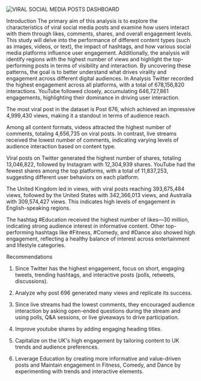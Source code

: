 ![VIRAL SOCIAL MEDIA POSTS DASHBOARD](https://github.com/user-attachments/assets/402c3722-cef2-4372-9582-08efb93f88f6)

Introduction
The primary aim of this analysis is to explore the characteristics of viral social media posts and examine how users interact with them through likes, comments, shares, and overall engagement levels. This study will delve into the performance of different content types (such as images, videos, or text), the impact of hashtags, and how various social media platforms influence user engagement. Additionally, the analysis will identify regions with the highest number of views and highlight the top-performing posts in terms of visibility and interaction. By uncovering these patterns, the goal is to better understand what drives virality and engagement across different digital audiences.
In Analysis
Twitter recorded the highest engagement across all platforms, with a total of 678,156,820 interactions. YouTube followed closely, accumulating 646,727,861 engagements, highlighting their dominance in driving user interaction.

The most viral post in the dataset is Post 676, which achieved an impressive 4,999,430 views, making it a standout in terms of audience reach.

Among all content formats, videos attracted the highest number of comments, totaling 4,656,735 on viral posts. In contrast, live streams received the lowest number of comments, indicating varying levels of audience interaction based on content type.


Viral posts on Twitter generated the highest number of shares, totaling 13,046,822, followed by Instagram with 12,304,939 shares. YouTube had the fewest shares among the top platforms, with a total of 11,837,253, suggesting different user behaviors on each platform.

The United Kingdom led in views, with viral posts reaching 393,675,484 views, followed by the United States with 342,366,013 views, and Australia with 309,574,427 views. This indicates high levels of engagement in English-speaking regions.

The hashtag #Education received the highest number of likes—30 million, indicating strong audience interest in informative content. Other top-performing hashtags like #Fitness, #Comedy, and #Dance also showed high engagement, reflecting a healthy balance of interest across entertainment and lifestyle categories.

Recommendations
1. Since Twitter has the highest engagement, focus on short, engaging tweets, trending hashtags, and interactive posts (polls, retweets, discussions).

2. Analyze why post 696 generated many views and replicate its success.

3. Since live streams had the lowest comments, they encouraged audience interaction by asking open-ended questions during the stream and using polls, Q&A sessions, or live giveaways to drive participation.

4. Improve youtube shares by adding engaging heading titles.

5. Capitalize on the UK's high engagement by tailoring content to UK trends and audience preferences.

6. Leverage Education by creating more informative and value-driven posts and Maintain engagement in Fitness, Comedy, and Dance by experimenting with trends and interactive elements.
